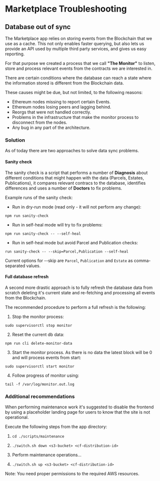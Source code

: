 # Marketplace Troubleshooting

## Database out of sync

The Marketplace app relies on storing events from the Blockchain that we use as a cache. This not only enables faster querying, but also lets us provide an API used by multiple third party services, and gives us easy reporting.

For that purpose we created a process that we call **"The Monitor"** to listen, store and process relevant events from the contracts we are interested in.

There are certain conditions where the database can reach a state where the information stored is different from the Blockchain data.

These causes might be due, but not limited, to the following reasons:

* Ethereum nodes missing to report certain Events.
* Ethereum nodes losing peers and lagging behind.
* Reorgs that were not handled correctly.
* Problems in the infrastructure that make the monitor process to disconnect from the nodes.
* Any bug in any part of the architecture.

### Solution

As of today there are two approaches to solve data sync problems.

#### Sanity check

The sanity check is a script that performs a number of **Diagnosis** about different conditions that might happen with the data (Parcels, Estates, Publications), it compares relevant contracs to the database, identifies differences and uses a number of **Doctors** to fix problems.

Example runs of the sanity check:

* Run in dry-run mode (read only - it will not perform any change):

`npm run sanity-check`

* Run in self-heal mode will try to fix problems:

`npm run sanity-check -- --self-heal`

* Run in self-heal mode but avoid Parcel and Publication checks:

`run sanity-check -- --skip=Parcel,Publication --self-heal`

Current options for --skip are `Parcel`, `Publication` and `Estate` as comma-separated values.

#### Full database refresh

A second more drastic approach is to fully refresh the database data from scratch deleting it's current state and re-fetching and processing all events from the Blockchain.

The recommended procedure to perform a full refresh is the following:

1.  Stop the monitor process:

`sudo supervisorctl stop monitor`

2.  Reset the current db data:

`npm run cli delete-monitor-data`

3.  Start the monitor process. As there is no data the latest block will be 0 and will process events from start:

`sudo supervisorctl start monitor`

4.  Follow progress of monitor using:

`tail -f /var/log/monitor.out.log`

### Additional recommendations

When performing maintenance work it's suggested to disable the frontend by using a placeholder landing page for users to know that the site is not operational.

Execute the following steps from the app directory:

1.  `cd ./scripts/maintenance`

2.  `./switch.sh down <s3-bucket> <cf-distribution-id>`

3.  Perform maintenance operations...

4.  `./switch.sh up <s3-bucket> <cf-distribution-id>`

Note: You need proper permissions to the required AWS resources.
